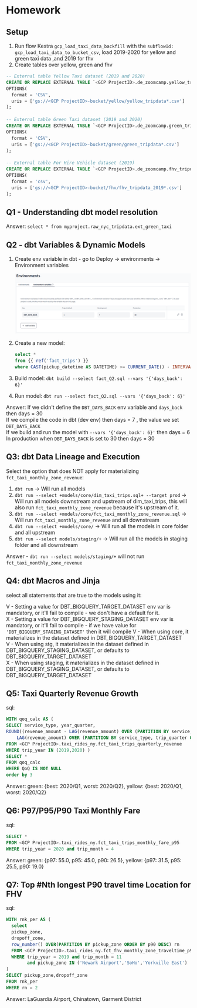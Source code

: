 # Homework

## Setup

1. Run flow Kestra `gcp_load_taxi_data_backfill` with the `subflowId: gcp_load_taxi_data_to_bucket_csv`, load 2019-2020 for yellow and green taxi data ,and 2019 for fhv
2. Create tables over yellow, green and fhv

```sql
-- External table Yellow Taxi dataset (2019 and 2020)
CREATE OR REPLACE EXTERNAL TABLE `<GCP ProjectID>.de_zoomcamp.yellow_tripdata_csv`
OPTIONS(
  format = 'CSV',
  uris = ['gs://<GCP ProjectID>-bucket/yellow/yellow_tripdata*.csv']
);

-- External table Green Taxi dataset (2019 and 2020)
CREATE OR REPLACE EXTERNAL TABLE `<GCP ProjectID>.de_zoomcamp.green_tripdata_csv`
OPTIONS(
  format = 'CSV',
  uris = ['gs://<GCP ProjectID>-bucket/green/green_tripdata*.csv']
);

-- External table For Hire Vehicle dataset (2019)
CREATE OR REPLACE EXTERNAL TABLE `<GCP ProjectID>.de_zoomcamp.fhv_tripdata_csv`
OPTIONS(
  format = 'csv',
  uris = ['gs://<GCP ProjectID>-bucket/fhv/fhv_tripdata_2019*.csv']
);
```

## Q1 - Understanding dbt model resolution

Answer: `select * from myproject.raw_nyc_tripdata.ext_green_taxi`

## Q2 - dbt Variables & Dynamic Models

1. Create env variable in dbt - go to Deploy -> environments -> Environment variables

    ![env_var](https://github.com/BatElYaish/DataTalksClubZoomcamp/blob/main/4-analytics-engineering/Images/env_var.png "env_var")

2. Create a new model:

    ```sql
    select *
    from {{ ref('fact_trips') }}
    where CAST(pickup_datetime AS DATETIME) >= CURRENT_DATE() - INTERVAL  '{{ var("days_back", env_var("DBT_DAYS_BACK", "30")) }}' DAY
    ```

3. Build model:  `dbt build --select fact_Q2.sql --vars '{'days_back': 6}'`
4. Run model: `dbt run --select fact_Q2.sql --vars '{'days_back': 6}'`

Answer:
    If we didn't define the `DBT_DAYS_BACK` env variable and `days_back` then days = 30  
    If we compile the code in dbt (dev env) then days = 7 , the value we set `DBT_DAYS_BACK`  
    If we build and run the model with `--vars '{'days_back': 6}'` then days = 6
    In production when `DBT_DAYS_BACK` is set to 30 then days = 30

## Q3: dbt Data Lineage and Execution

Select the option that does NOT apply for materializing `fct_taxi_monthly_zone_revenue`:

1. `dbt run`  -> Will run all models  
1. `dbt run --select +models/core/dim_taxi_trips.sql+ --target prod` -> Will run all models downstream and upstream of dim_taxi_trips, this will also run `fct_taxi_monthly_zone_revenue` because it's upstream of it.  
1. `dbt run --select +models/core/fct_taxi_monthly_zone_revenue.sql` -> Will run `fct_taxi_monthly_zone_revenue` and all downstream
1. `dbt run --select +models/core/`  -> Will run all the models in core folder and all upstream
1. `dbt run --select models/staging/+`  -> Will run all the models in staging folder and all downstream

Answer - `dbt run --select models/staging/+` will not run `fct_taxi_monthly_zone_revenue`

## Q4: dbt Macros and Jinja

select all statements that are true to the models using it:

V - Setting a value for DBT_BIGQUERY_TARGET_DATASET env var is mandatory, or it'll fail to compile - we don't have a default for it.  
X - Setting a value for DBT_BIGQUERY_STAGING_DATASET env var is mandatory, or it'll fail to compile - if we have value for `'DBT_BIGQUERY_STAGING_DATASET'` then it will compile
V - When using core, it materializes in the dataset defined in DBT_BIGQUERY_TARGET_DATASET  
V - When using stg, it materializes in the dataset defined in DBT_BIGQUERY_STAGING_DATASET, or defaults to DBT_BIGQUERY_TARGET_DATASET  
X - When using staging, it materializes in the dataset defined in DBT_BIGQUERY_STAGING_DATASET, or defaults to DBT_BIGQUERY_TARGET_DATASET  

## Q5: Taxi Quarterly Revenue Growth

sql:

```sql
WITH qoq_calc AS (
SELECT service_type, year_quarter,
ROUND((revenue_amount - LAG(revenue_amount) OVER (PARTITION BY service_type ORDER BY trip_quarter, trip_year))/
    LAG(revenue_amount) OVER (PARTITION BY service_type, trip_quarter ORDER BY trip_year)*100,2) QoQ
FROM <GCP ProjectID>.taxi_rides_ny.fct_taxi_trips_quarterly_revenue
WHERE trip_year IN (2019,2020) )
SELECT *
FROM qoq_calc
WHERE QoQ IS NOT NULL
order by 3
```

Answer: green: {best: 2020/Q1, worst: 2020/Q2}, yellow: {best: 2020/Q1, worst: 2020/Q2}

## Q6: P97/P95/P90 Taxi Monthly Fare

sql:

```sql
SELECT *
FROM <GCP ProjectID>.taxi_rides_ny.fct_taxi_trips_monthly_fare_p95
WHERE trip_year = 2020 and trip_month = 4
```

Answer: green: {p97: 55.0, p95: 45.0, p90: 26.5}, yellow: {p97: 31.5, p95: 25.5, p90: 19.0}

## Q7: Top #Nth longest P90 travel time Location for FHV

sql:

```sql
WITH rnk_per AS (
  select
  pickup_zone,
  dropoff_zone,
  row_number() OVER(PARTITION BY pickup_zone ORDER BY p90 DESC) rn
  FROM <GCP ProjectID>.taxi_rides_ny.fct_fhv_monthly_zone_traveltime_p90
  WHERE trip_year = 2019 and trip_month = 11
        and pickup_zone IN ('Newark Airport','SoHo','Yorkville East')
)
SELECT pickup_zone,dropoff_zone
FROM rnk_per
WHERE rn = 2
```

Answer: LaGuardia Airport, Chinatown, Garment District
